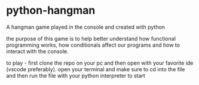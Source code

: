 # python-hangman
A hangman game played in the console and created with python 

the purpose of this game is to help better understand how functional programming works, how conditionals affect our programs and how to interact with the console. 

to play - 
 first clone the repo on your pc and then open with your favorite ide (vscode preferably).
 open your terminal and make sure to cd into the file and then run the file with your python interpreter to start 

 
